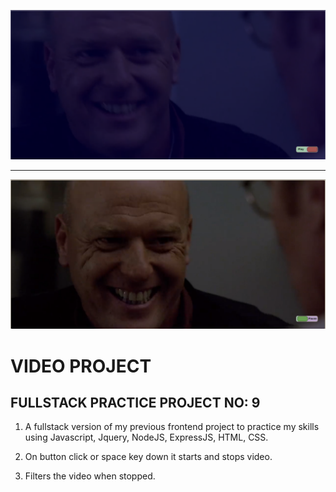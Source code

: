 ![example1](public/videoProject1.png)

<hr>

![example2](public/videoProject2.png)

# VIDEO PROJECT

## FULLSTACK PRACTICE PROJECT NO: 9

1. A fullstack version of my previous frontend project to practice my skills using Javascript, Jquery, NodeJS, ExpressJS, HTML, CSS.

2. On button click or space key down it starts and stops video.

3. Filters the video when stopped.
